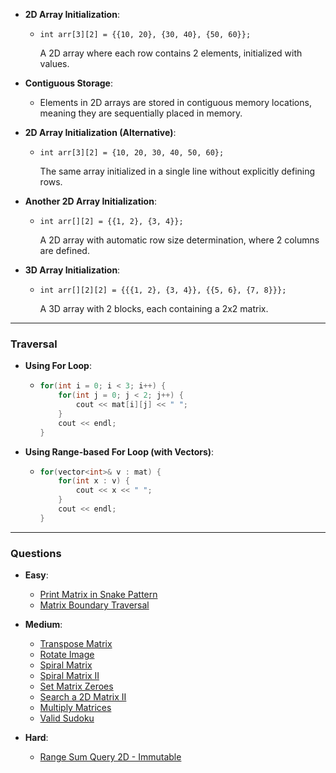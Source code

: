 - **2D Array Initialization**:
  - `int arr[3][2] = {{10, 20}, {30, 40}, {50, 60}};`
  
    A 2D array where each row contains 2 elements, initialized with values.

- **Contiguous Storage**:
  - Elements in 2D arrays are stored in contiguous memory locations, meaning they are sequentially placed in memory.

- **2D Array Initialization (Alternative)**:
  - `int arr[3][2] = {10, 20, 30, 40, 50, 60};`
    
    The same array initialized in a single line without explicitly defining rows.

- **Another 2D Array Initialization**:
  - `int arr[][2] = {{1, 2}, {3, 4}};`
    
    A 2D array with automatic row size determination, where 2 columns are defined.

- **3D Array Initialization**:
  - `int arr[][2][2] = {{{1, 2}, {3, 4}}, {{5, 6}, {7, 8}}};`
    
    A 3D array with 2 blocks, each containing a 2x2 matrix.

---

### **Traversal**

- **Using For Loop**:
  - ```cpp
    for(int i = 0; i < 3; i++) {  
        for(int j = 0; j < 2; j++) {  
            cout << mat[i][j] << " ";
        }
        cout << endl;
    }
    ```

- **Using Range-based For Loop (with Vectors)**:
  - ```cpp
    for(vector<int>& v : mat) {  
        for(int x : v) {  
            cout << x << " "; 
        }
        cout << endl;
    }
    ```

---

### **Questions**

- **Easy**:
  - [Print Matrix in Snake Pattern](https://www.geeksforgeeks.org/problems/print-matrix-in-snake-pattern-1587115621/1)
  - [Matrix Boundary Traversal](https://www.geeksforgeeks.org/problems/boundary-traversal-of-matrix-1587115620/0)

- **Medium**:
  - [Transpose Matrix](https://leetcode.com/problems/transpose-matrix/description/)
  - [Rotate Image](https://leetcode.com/problems/rotate-image/description/)
  - [Spiral Matrix](https://leetcode.com/problems/spiral-matrix/description/)
  - [Spiral Matrix II](https://leetcode.com/problems/spiral-matrix-ii/description/)
  - [Set Matrix Zeroes](https://leetcode.com/problems/set-matrix-zeroes/description/)
  - [Search a 2D Matrix II](https://leetcode.com/problems/search-a-2d-matrix-ii/description/)
  - [Multiply Matrices](https://www.geeksforgeeks.org/problems/multiply-matrices/1)
  - [Valid Sudoku](https://leetcode.com/problems/valid-sudoku/description/)

- **Hard**:
  - [Range Sum Query 2D - Immutable](https://leetcode.com/problems/range-sum-query-2d-immutable/description/)
